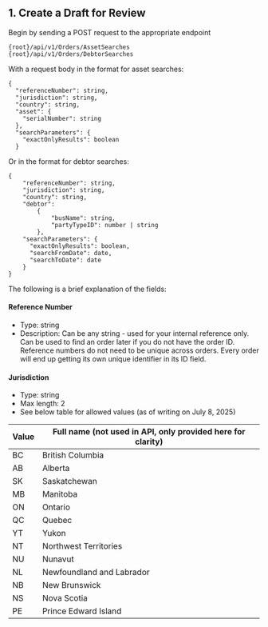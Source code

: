 

## 1. Create a Draft for Review

Begin by sending a POST request to the appropriate endpoint

```
{root}/api/v1/Orders/AssetSearches
{root}/api/v1/Orders/DebtorSearches
```

With a request body in the format for asset searches:

```
{
  "referenceNumber": string,
  "jurisdiction": string,
  "country": string,
  "asset": {
    "serialNumber": string
  },
  "searchParameters": {
    "exactOnlyResults": boolean
  }
```

Or in the format for debtor searches:

```
{
    "referenceNumber": string,
    "jurisdiction": string,
    "country": string,
    "debtor":
        {
            "busName": string,
            "partyTypeID": number | string
        },
    "searchParameters": {
      "exactOnlyResults": boolean,
      "searchFromDate": date,
      "searchToDate": date
    }
}
```

The following is a brief explanation of the fields:

#### Reference Number
- Type: string
- Description: Can be any string - used for your internal reference only. Can be used to find an order later if you do not have the order ID. Reference numbers do not need to be unique across orders. Every order will end up getting its own unique identifier in its ID field.

#### Jurisdiction
- Type: string
- Max length: 2
- See below table for allowed values (as of writing on July 8, 2025)
  
| Value | Full name (not used in API, only provided here for clarity) |
| ----- | ----------------------------------------------------------- |
| BC | British Columbia |
| AB | Alberta |
| SK | Saskatchewan |
| MB | Manitoba |
| ON | Ontario |
| QC | Quebec |
| YT | Yukon |
| NT | Northwest Territories |
| NU | Nunavut |
| NL | Newfoundland and Labrador |
| NB | New Brunswick |
| NS | Nova Scotia |
| PE | Prince Edward Island |
